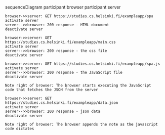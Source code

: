 sequenceDiagram
    participant browser
    participant server

    browser->>server: GET https://studies.cs.helsinki.fi/exampleapp/spa
    activate server
    server-->>browser: 200 response - HTML document
    deactivate server

    browser->>server: GET https://studies.cs.helsinki.fi/exampleapp/main.css
    activate server
    server-->>browser: 200 response - the css file
    deactivate server

    browser->>server: GET https://studies.cs.helsinki.fi/exampleapp/spa.js
    activate server
    server-->>browser: 200 response - the JavaScript file
    deactivate server

    Note right of browser: The browser starts executing the JavaScript code that fetches the JSON from the server

    browser->>server: GET https://studies.cs.helsinki.fi/exampleapp/data.json
    activate server
    server-->>browser: 200 response - json data
    deactivate server

    Note right of browser: The browser appends the note as the javascript code dictates
